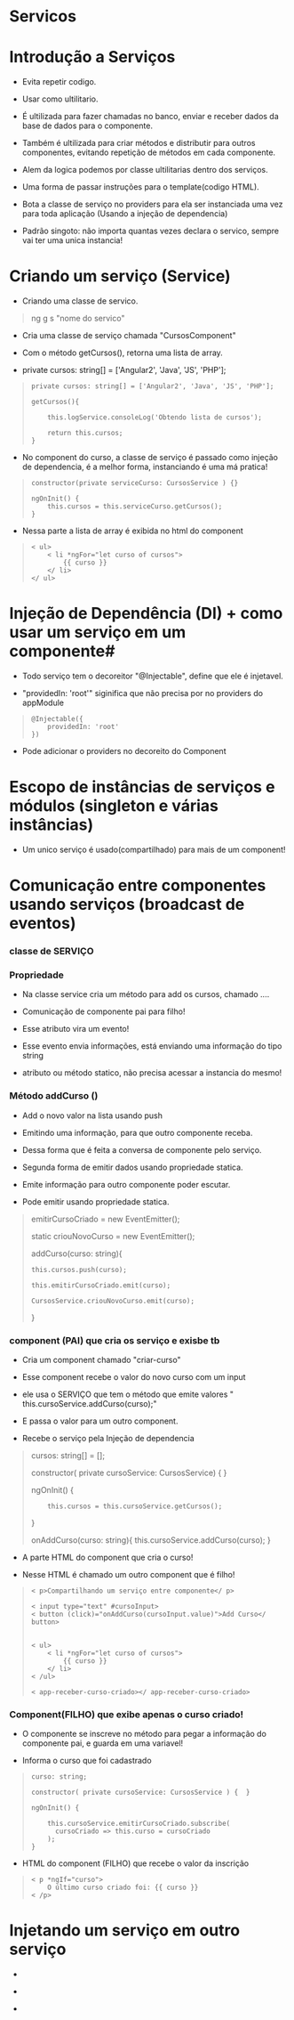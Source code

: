 # Servicos


# Introdução a Serviços

 - Evita repetir codigo.

 - Usar como ultilitario.

 - É ultilizada para fazer chamadas no banco, enviar e receber dados 
da base de dados para o componente.

 - Também é ultilizada para criar métodos e distributir para outros componentes, evitando
repetição de métodos em cada componente.

 - Alem da logica podemos por classe ultilitarias dentro dos serviços.

 - Uma forma de passar instruções para o template(codigo HTML).

 - Bota a classe de serviço no providers para ela ser instanciada uma vez para toda aplicação (Usando a injeção de dependencia)

 - Padrão singoto: não importa quantas vezes declara o servico, sempre vai ter uma unica instancia!


# Criando um serviço (Service)

 - Criando uma classe de servico.

 <blockquote> ng g s "nome do servico" </blockquote>

 - Cria uma classe de serviço chamada "CursosComponent"

 - Com o método getCursos(), retorna uma lista de array.

 - private cursos: string[] = ['Angular2', 'Java', 'JS', 'PHP'];

 <blockquote>

 	private cursos: string[] = ['Angular2', 'Java', 'JS', 'PHP'];

 	getCursos(){
    
	    this.logService.consoleLog('Obtendo lista de cursos');

	    return this.cursos;
  	}
 	
 </blockquote>

 - No component do curso, a classe de serviço é passado como injeção de dependencia, é a melhor forma, instanciando é uma má pratica!

 <blockquote>

 	constructor(private serviceCurso: CursosService ) {}

 	ngOnInit() {
    	this.cursos = this.serviceCurso.getCursos();
	}
 	
 </blockquote>

 - Nessa parte a lista de array é exibida no html do component

 <blockquote>


	< ul>
	    < li *ngFor="let curso of cursos">
	        {{ curso }}
	    </ li>
	</ ul>
 	
 </blockquote>


# Injeção de Dependência (DI) + como usar um serviço em um componente# 


 - Todo serviço tem o decoreitor "@Injectable", define que ele é injetavel.

 - "providedIn: 'root'" siginifica que não precisa por no providers do appModule

 <blockquote>

 	@Injectable({
  		providedIn: 'root'
	})
 	
 </blockquote>

 - Pode adicionar o providers no decoreito do Component


# Escopo de instâncias de serviços e módulos (singleton e várias instâncias)

 - Um unico serviço é usado(compartilhado) para mais de um component!

# Comunicação entre componentes usando serviços (broadcast de eventos)

 ###  classe de SERVIÇO

 ### Propriedade

  - Na classe service cria um método para add os cursos, chamado ....

  - Comunicação de componente pai para filho!

  - Esse atributo vira um evento!

  - Esse evento envia informações, está enviando uma informação do tipo string

  - atributo ou método statico, não precisa acessar a instancia do mesmo!

 ### Método addCurso ()

  - Add o novo valor na lista usando push

  - Emitindo uma informação, para que outro componente receba.

  - Dessa forma que é feita a conversa de componente pelo serviço.

  - Segunda forma de emitir dados usando propriedade statica.

  - Emite informação para outro componente poder escutar.

  - Pode emitir usando propriedade statica.

 <blockquote>
 	 
  emitirCursoCriado = new EventEmitter<string>();	 
  
  static criouNovoCurso = new EventEmitter<string>();

  addCurso(curso: string){
  
  	this.cursos.push(curso);
  
    this.emitirCursoCriado.emit(curso);
    
    CursosService.criouNovoCurso.emit(curso);
  }
 </blockquote>


 ### component (PAI) que cria os serviço e exisbe tb

 - Cria um component chamado "criar-curso"

 - Esse component recebe o valor do novo curso com um input

 - ele usa o SERVIÇO que tem o método que emite valores " this.cursoService.addCurso(curso);"

 - E passa o valor para um outro component.

 - Recebe o serviço pela Injeção de dependencia

 <blockquote>

   cursos: string[] = [];
  	
   constructor( private cursoService: CursosService) { }

   ngOnInit() {
    
	    this.cursos = this.cursoService.getCursos();
   }
  
  onAddCurso(curso: string){
    this.cursoService.addCurso(curso);
   }
 </blockquote>

 - A parte HTML do component que cria o curso!

 - Nesse HTML é chamado um outro component que é filho!

 <blockquote>

 	< p>Compartilhando um serviço entre componente</ p>

	< input type="text" #cursoInput>
	< button (click)="onAddCurso(cursoInput.value)">Add Curso</ button>


	< ul>
	    < li *ngFor="let curso of cursos">
	        {{ curso }}
	    </ li>
	< /ul>

	< app-receber-curso-criado></ app-receber-curso-criado>
 	
 </blockquote>

 ### Component(FILHO) que exibe apenas o curso criado!
 
 - O componente se inscreve no método para pegar a informação do componente pai, e guarda em uma variavel!

 - Informa o curso que foi cadastrado

 <blockquote>

 	curso: string;

  	constructor( private cursoService: CursosService ) {  }

	ngOnInit() {

	    this.cursoService.emitirCursoCriado.subscribe(
	      cursoCriado => this.curso = cursoCriado
	    );
	}

 </blockquote>

 - HTML do component (FILHO) que recebe o valor da inscrição

 <blockquote>

 	< p *ngIf="curso">
    	O último curso criado foi: {{ curso }}
	< /p> 	
 	
 </blockquote>


# Injetando um serviço em outro serviço



 -

 <blockquote>
 	
 	
 </blockquote>

 -

 <blockquote>
 	
 	
 </blockquote>

 -

 <blockquote>
 	
 	
 </blockquote>




